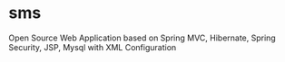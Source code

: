 # sms
Open Source Web Application based on Spring MVC, Hibernate, Spring Security, JSP, Mysql with XML Configuration
